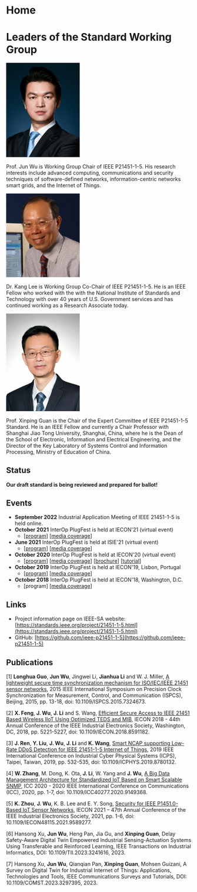 # Home

# Leaders of the Standard Working Group

<img src="/image/jun-wu.png" alt="jun-wu.png" width="200">

Prof. Jun Wu is Working Group Chair of IEEE P21451-1-5. His research interests include advanced computing, communications and security techniques of software-defined networks, information-centric networks smart grids, and the Internet of Things.

<img src="/image/kang-lee.jpg" alt="kang-lee.jpg" width="200">

Dr. Kang Lee is Working Group Co-Chair of IEEE P21451-1-5. He is an IEEE Fellow who worked with the with the National Institute of Standards and Technology with over 40 years of U.S. Government services and has continued working as a Research Associate today.

<img src="/image/xinping-guan.jpg" alt="xinping-guan.jpg" width="200">

Prof. Xinping Guan is the Chair of the Expert Committee of IEEE P21451-1-5 Standard. He is an IEEE Fellow and currently a Chair Professor with Shanghai Jiao Tong University, Shanghai, China, where he is the Dean of the School of Electronic, Information and Electrical Engineering, and the Director of the Key Laboratory of Systems Control and Information Processing, Ministry of Education of China.

## Status

**Our draft standard is being reviewed and prepared for ballot!**

## Events

- **September 2022** Industrial Application Meeting of IEEE 21451-1-5 is held online.
- **October 2021** InterOp PlugFest is held at IECON'21 (virtual event)
    - [[program](https://ieeeiecon.org/wp-content/uploads/sites/293/InterOp_IES_IECON2021_Program_r3F.pdf)] [[media coverage](https://ieeexplore.ieee.org/document/9757000)]
- **June 2021** InterOp PlugFest is held at ISIE'21 (virtual event)
    - [[program](https://web.archive.org/web/20210801104533/https://www.isie2021.org/files/ISIE2021_InterOp.pdf?210616)] [[media coverage](https://ieeexplore.ieee.org/document/9662487)]
- **October 2020** InterOp PlugFest is held at IECON'20 (virtual event)
    - [[program](http://www.ieeeiciea.org/iecon2020/download/InterOp_IES_IECON2020_r7.pdf)] [[media coverage](https://ieeexplore.ieee.org/document/9387211)] [[brochure](http://www.ieeeiciea.org/iecon2020/proceeding/docs/INTEROP2020.pdf)] [[tutorial](/interop/2020/tutorial)]
- **October 2019** InterOp PlugFest is held at IECON'19, Lisbon, Portugal
    - [[program](https://web.archive.org/web/20200224051104/https://iecon2019.org/interop-standards-and-interoperability-plugfest/)] [[media coverage](https://ieeexplore.ieee.org/document/9044671)]
- **October 2018** InterOp PlugFest is held at IECON'18, Washington, D.C.
    - [program] [[media coverage](https://ieeexplore.ieee.org/document/8744343)]

## Links

- Project information page on IEEE-SA website: [https://standards.ieee.org/project/21451-1-5.html](https://standards.ieee.org/project/21451-1-5.html)
- GitHub: [https://github.com/ieee-p21451-1-5](https://github.com/ieee-p21451-1-5)

## Publications

[1] **Longhua Guo**, **Jun Wu**, Jingwei Li, **Jianhua Li** and W. J. Miller, [A lightweight secure time synchronization mechanism for ISO/IEC/IEEE 21451 sensor networks](https://doi.org/10.1109/ISPCS.2015.7324673), 2015 IEEE International Symposium on Precision Clock Synchronization for Measurement, Control, and Communication (ISPCS), Beijing, 2015, pp. 13-18, doi: 10.1109/ISPCS.2015.7324673.

[2] **X. Feng**, **J. Wu**, **J. Li** and S. Wang, [Efficient Secure Access to IEEE 21451 Based Wireless IIoT Using Optimized TEDS and MIB](https://doi.org/10.1109/IECON.2018.8591182), IECON 2018 - 44th Annual Conference of the IEEE Industrial Electronics Society, Washington, DC, 2018, pp. 5221-5227, doi: 10.1109/IECON.2018.8591182.

[3] **J. Ren**, **Y. Liu**, **J. Wu**, **J. Li** and **K. Wang**, [Smart NCAP supporting Low-Rate DDoS Detection for IEEE 21451-1-5 Internet of Things](https://doi.org/10.1109/ICPHYS.2019.8780132), 2019 IEEE International Conference on Industrial Cyber Physical Systems (ICPS), Taipei, Taiwan, 2019, pp. 532-535, doi: 10.1109/ICPHYS.2019.8780132.

[4] **W. Zhang**, M. Dong, K. Ota, **J. Li**, W. Yang and **J. Wu**, [A Big Data Management Architecture for Standardized IoT Based on Smart Scalable SNMP](https://doi.org/10.1109/ICC40277.2020.9149368), ICC 2020 - 2020 IEEE International Conference on Communications (ICC), 2020, pp. 1-7, doi: 10.1109/ICC40277.2020.9149368.

[5] **K. Zhou**, **J. Wu**, K. B. Lee and E. Y. Song, [Security for IEEE P1451.0-Based IoT Sensor Networks](https://doi.org/10.1109/IECON48115.2021.9589277), IECON 2021 – 47th Annual Conference of the IEEE Industrial Electronics Society, 2021, pp. 1-6, doi: 10.1109/IECON48115.2021.9589277.

[6] Hansong Xu, **Jun Wu**, Heng Pan, Jia Gu, and **Xinping Guan**, Delay Safety-Aware Digital Twin Empowered Industrial Sensing-Actuation Systems Using Transferable and Reinforced Learning, IEEE Transactions on Industrial Informatics, DOI: 10.1109/TII.2023.3241616, 2023.

[7] Hansong Xu, **Jun Wu**, Qianqian Pan, **Xinping Guan**, Mohsen Guizani, A Survey on Digital Twin for Industrial Internet of Things: Applications, Technologies and Tools,  IEEE Communications Surveys and Tutorials, DOI: 10.1109/COMST.2023.3297395, 2023.
